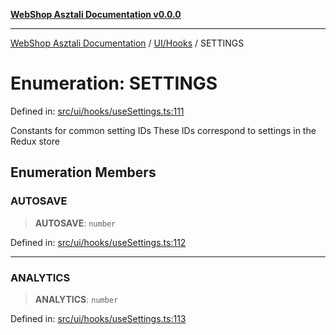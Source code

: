 [**WebShop Asztali Documentation v0.0.0**](../../../README.md)

***

[WebShop Asztali Documentation](../../../modules.md) / [UI/Hooks](../README.md) / SETTINGS

# Enumeration: SETTINGS

Defined in: [src/ui/hooks/useSettings.ts:111](https://github.com/yourusername/webshop_asztali/blob/966ac422304bbbe6308f4e6c123a88355a82fe82/src/ui/hooks/useSettings.ts#L111)

Constants for common setting IDs
These IDs correspond to settings in the Redux store

## Enumeration Members

### AUTOSAVE

> **AUTOSAVE**: `number`

Defined in: [src/ui/hooks/useSettings.ts:112](https://github.com/yourusername/webshop_asztali/blob/966ac422304bbbe6308f4e6c123a88355a82fe82/src/ui/hooks/useSettings.ts#L112)

***

### ANALYTICS

> **ANALYTICS**: `number`

Defined in: [src/ui/hooks/useSettings.ts:113](https://github.com/yourusername/webshop_asztali/blob/966ac422304bbbe6308f4e6c123a88355a82fe82/src/ui/hooks/useSettings.ts#L113)
